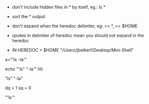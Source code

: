 
- don't include hidden files in * by itself, eg.: ls *

- sort the * output

- don't expand when the heredoc delimiter, eg: << *, <<  $HOME


- qoutes in delimiter of heredoc mean you should not expand in the heredoc

- IN HEREDOC  > $HOME
"/Users/jbelkerf/Desktop/Mini-Shell"


a="'ls -la'"

echo "'ls" "-la'" hh

"ls" 
"-la"

dq = 1
sq = 0

"'ls'"